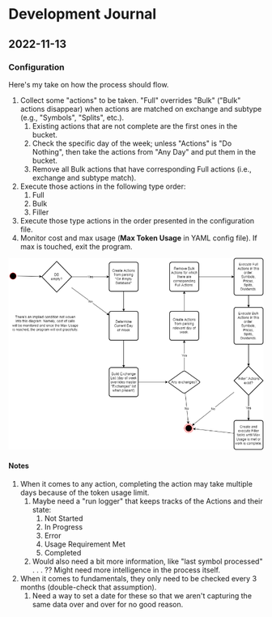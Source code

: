 # Development Journal

## 2022-11-13

### Configuration

Here's my take on how the process should flow.

1. Collect some "actions" to be taken. "Full" overrides "Bulk" ("Bulk" actions disappear) when actions are matched on exchange and subtype (e.g., "Symbols", "Splits", etc.).
    1. Existing actions that are not complete are the first ones in the bucket.
    1. Check the specific day of the week; unless "Actions" is "Do Nothing", then take the actions from "Any Day" and put them in the bucket.
    1. Remove all Bulk actions that have corresponding Full actions (i.e., exchange and subtype match).
1. Execute those actions in the following type order:
    1. Full
    1. Bulk
    1. Filler
1. Execute those type actions in the order presented in the configuration file.
1. Monitor cost and max usage (**Max Token Usage** in YAML config file). If max is touched, exit the program.

![Configuration Parsing Flow](./images/import-flow.png "Configuration Parsing")

#### Notes

1. When it comes to any action, completing the action may take multiple days because of the token usage limit.
    1. Maybe need a "run logger" that keeps tracks of the Actions and their state:
        1. Not Started
        1. In Progress
        1. Error
        1. Usage Requirement Met
        1. Completed
    1. Would also need a bit more information, like "last symbol processed" . . . ?? Might need more intelligence in the process itself.
1. When it comes to fundamentals, they only need to be checked every 3 months (double-check that assumption).
    1. Need a way to set a date for these so that we aren't capturing the same data over and over for no good reason.
